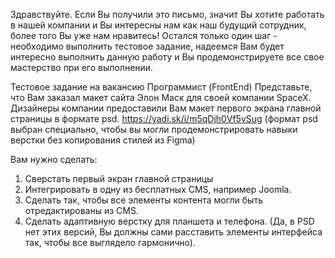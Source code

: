 Здравствуйте.
Если Вы получили это письмо, значит Вы хотите работать в нашей компании и Вы интересны нам как наш будущий сотрудник, более того Вы уже нам нравитесь!
Остался только один шаг - необходимо выполнить тестовое задание, надеемся Вам будет интересно выполнить данную работу и Вы продемонстрируете все свое мастерство при его выполнении.


Тестовое задание на вакансию Программист (FrontEnd)
Представьте, что Вам заказал макет сайта Элон Маск для своей компании SpaceX.
Дизайнеры компании предоставили Вам макет первого экрана главной страницы в формате psd. https://yadi.sk/i/m5qDjh0Vf5vSug
(формат psd выбран специально, чтобы вы могли продемонстрировать навыки верстки без копирования стилей из Figma)


Вам нужно сделать:
1. Сверстать первый экран главной страницы
2. Интегрировать в одну из бесплатных CMS, например Joomla.
3. Сделать так, чтобы все элементы контента могли быть отредактированы из CMS.
4. Сделать адаптивную верстку для планшета и телефона. (Да, в PSD нет этих версий, Вы должны сами расставить элементы интерфейса так, чтобы все выглядело гармонично).


